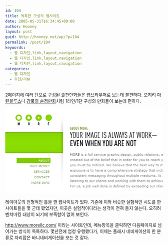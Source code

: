 ```yaml
---
id: 104
title: 독특한 구성의 웹사이트
date: 2005-05-31T16:34:45+09:00
author: Hooney
layout: post
guid: http://hooney.net/wp/?p=104
permalink: /post/104
keywords:
  - 웹 디자인,link,layout,navigation
  - 웹 디자인,link,layout,navigation
  - 웹 디자인,link,layout,navigation
categories:
  - 웹 디자인
  - 추천/리뷰
---
```

2페이지에 여러 단으로 구성된 출판만화들은 웹브라우저로 보는데 불편하다. 오히려 [마린블루스](http://www.marineblues.net/mb/main.html)나 [강풀의 순정만화](http://cartoon.media.daum.net/uccmix/daumtoon/kangpool/200310/24/kangpool/v5686279.html?u_b1.valuecate=1&u_b1.svcid=02D&u_b1.objid1=12359&u_b1.targetcate=1&u_b1.targetkey1=17306&u_b1.targetkey2=5686279)처럼 1라인/1단 구성의 만화들이 보는데 편하다.

[![morellc](/wp-content/uploads/2007/08/morellc.jpg)](http://www.morellc.com/)

레이아웃의 전형적인 틀을 깬 웹사이트가 있다. 기존에 이와 비슷한 실험적인 시도를 한 사이트들을 몇 군데 봤었지만, 이곳은 실험적이다라는 생각이 전혀 들지 않는다. 오히려 벤치마킹 대상이 되기에 부족함이 없어 보인다.

http://www.morellc.com/ 이라는 사이트인데, 메뉴항목을 클릭하면 다음페이지로 넘어가는 방식이 독특하다. 몇년전에 엄청 유행했다가, 이제는 플래시 네비게이션의 한 분류로 자리잡은 바니네비게이션을 보는 것 같다.
